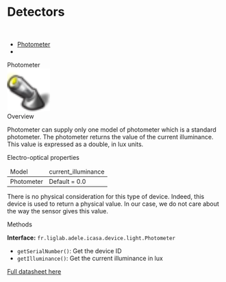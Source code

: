 Detectors
====

<br/>

* <a href="#PhotometerCard">Photometer</a>
* <a href="#Card"></a>


<div class="idCard">

<div class="titleCard"><a name="PhotometerCard">Photometer</a></div>

<div class="photo"><img src="./devices/photometer.png" width="100"/></div>

<div class="description">
<div class="hCard">Overview</div> 
 
<p>Photometer can supply only one model of photometer which is a standard photometer.
The photometer returns the value of the current illuminance. This value is expressed as a double, in lux units.</p>
 
<div class="hCard">Electro-optical properties</div>

<table>
	<thead>
		<tr>
    		<td>Model</td>
        	<td>current_illuminance</td>
    	</tr>
    </thead>
    <tbody>
		<tr>
    		<td>Photometer</td>
       	 	<td>Default = 0.0</td>
    	</tr>
    </tbody>
</table>

<p>There is no physical consideration for this type of device. Indeed, this device is used to return a physical value. In our case, we do not care about the way the sensor gives this value.</p>


        
<div class="hCard">Methods</div>

<strong>Interface:</strong> <code>fr.liglab.adele.icasa.device.light.Photometer</code>

<ul>
<li><code>getSerialNumber()</code>: Get the device ID</li>
<li><code>getIlluminance()</code>: Get the current illuminance in lux</li>
</ul>

<a href="./datasheets/Datasheet_Photometer.pdf">Full datasheet here</a>
</div>
<div class="separator"></div>
</div>


